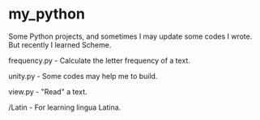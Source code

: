 my_python
=========

Some Python projects, and sometimes I may update some codes I wrote. But recently I learned Scheme.

frequency.py - Calculate the letter frequency of a text.

unity.py - Some codes may help me to build.

view.py - "Read" a text.

/Latin - For learning lingua Latina.
